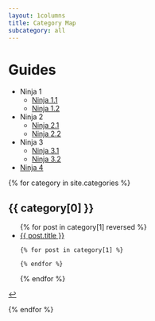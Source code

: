 ```yaml
---
layout: 1columns
title: Category Map
subcategory: all
---
```


# Guides 

<ul id="guides-expando">
	<li>
		<span>Ninja 1</span>
		<ul>
			<li><a href="#">Ninja 1.1</a></li>
			<li><a href="#">Ninja 1.2</a></li>
		</ul>
	</li>
	<li>
		<span>Ninja 2</span>
		<ul>
			<li><a href="#">Ninja 2.1</a></li>
			<li><a href="#">Ninja 2.2</a></li>
		</ul>
	</li>
	<li>
		<span>Ninja 3</span>
		<ul>
			<li><a href="#">Ninja 3.1</a></li>
			<li><a href="#">Ninja 3.2</a></li>
		</ul>
	</li>
	<li>
		<a href="#">Ninja 4</a>
	</li>
</ul>


<script type="text/javascript">
	$("#guides-expando").menu();
</script>


{% for category in site.categories %} 
<h2 id="{{ category[0] }}-ref">{{ category[0] }}</h2>
<ul>
  {% for post in category[1] reversed %} 
    <li><a href="{{ post.url }}">{{ post.title }}</a></li> 
	
	{% for post in category[1] %} 

  	{% endfor %}	

  {% endfor %}
</ul>
<p><a href="#{{ category[0] }}-ref">&#8617;</a></p>
{% endfor %}


